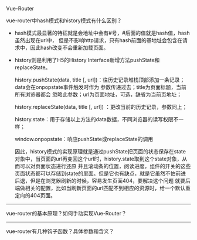 Vue-Router

vue-router中hash模式和history模式有什么区别？  
- hash模式最显著的特征就是会地址中会有#号，#后面的值就是hash值，hash虽然出现在url中，
但是不影响http请求，只有hash前面的基地址会包含在请求中，因此hash改变不会重新加载页面。
- history则是利用了H5的History Interface新增方法pushState和replaceState。
  
    history.pushState(data, title [, url])：往历史记录堆栈顶部添加一条记录； data会在onpopstate事件触发时作为
参数传递过去；title为页面标题，当前所有浏览器都会 忽略此参数；url为页面地址，可选，缺省为当前页地址；

    history.replaceState(data, title [, url]) ：更改当前的历史记录，参数同上；
     
    history.state：用于存储以上方法的data数据，不同浏览器的读写权限不一样；
    
    window.onpopstate：响应pushState或replaceState的调用
    
    因此，history模式的实现原理就是通过pushState把页面的状态保存在state对象中，当页面的url再变回这个url时，history.state取到这个state对象，从而可以对页面状态进行还原
    并且滚动条的位置，阅读进度，组件的开关的这些页面状态都可以存储到state的里面。但是它也有缺点，就是它虽然不怕前进后退，但是在浏览器刷新的时候，容易发生页面404，要解决这个问题
    就要后端做相关的配置，比如当刷新页面的url匹配不到相应的资源时，给一个默认重定向的404页面。

***************
vue-router的基本原理？如何手动实现Vue-Router？
***************
vue-router有几种钩子函数？具体参数和含义？
